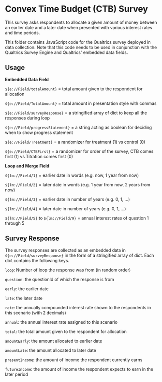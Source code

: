 # Convex Time Budget (CTB) Survey

This survey asks respondents to allocate a given amount of money between an earlier date and a later date when presented with various interest rates and time periods.

This folder contains JavaScript code for the Qualtrics survey deployed in data collection. 
Note that this code needs to be used in conjunction with the Qualtrics Survey Engine and Qualtrics' embedded data fields.

## Usage

**Embedded Data Field**

`${e://Field/totalAmount}` = total amount given to the respondent for allocation

`${e://Field/TotalAmount}` = total amount in presentation style with commas

`${e://Field/surveyResponse}` = a stringified array of dict to keep all the responses during loop

`${e://Field/progressStatement}` = a string acting as boolean for deciding when to show progress statement

`${e://Field/Treatment}` = a randomizer for treatment (1) vs control (0)

`${e://Field/CTBFirst}` = a randomizer for order of the survey, CTB comes first (1) vs Titration comes first (0)

**Loop and Merge Field**

`${lm://Field/1}` = earlier date in words (e.g. now, 1 year from now)

`${lm://Field/2}` = later date in words (e.g. 1 year from now, 2 years from now)

`${lm://Field/3}` = earlier date in number of years (e.g. 0, 1, ...)

`${lm://Field/4}` = later date in number of years (e.g. 0, 1, ...)

`${lm://Field/5}` to `${lm://Field/9}` = annual interest rates of question 1 through 5

## Survey Response

The survey responses are collected as an embedded data in `${e://Field/surveyResponse}` in the form of a stringified array of dict. Each dict contains the following keys.

`loop`: Number of loop the response was from (in random order)

`question`: the questionId of which the response is from

`early`: the earlier date 

`late`: the later date

`rate`: the annually compounded interest rate shown to the respondents in this scenario (with 2 decimals)

`annual`: the annual interest rate assigned to this scenario 

`total`: the total amount given to the respondent for allocation

`amountEarly`: the amount allocated to earlier date

`amountLate`: the amount allocated to later date

`presentIncome`: the amount of income the respondent currently earns

`futureIncome`: the amount of income the respondent expects to earn in the later period
